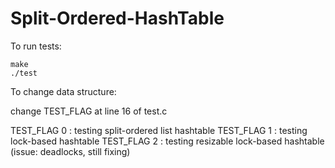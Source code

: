 # Split-Ordered-HashTable

To run tests:

```
make
./test
```

To change data structure:

change TEST_FLAG at line 16 of test.c

TEST_FLAG 0 : testing split-ordered list hashtable
TEST_FLAG 1 : testing lock-based hashtable
TEST_FLAG 2 : testing resizable lock-based hashtable (issue: deadlocks, still fixing)